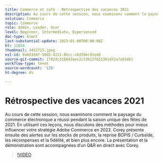```yaml
---
title: Commerce et café - Rétrospective des vacances 2021
description: Au cours de cette session, nous examinons comment le paysage du commerce électronique a réussi pendant la saison unique des fêtes de 2021. En utilisant ces leçons, nous discutons des méthodes pour mieux influencer votre stratégie Adobe Commerce en 2022. Corey présente ensuite des alertes sur les stocks de produits, la reprise BOPIS / Curbside, les récompenses et la fidélité, et bien plus encore. La présentation et la démonstration sont accompagnées d’un Q&R en direct avec Corey.
solution: Commerce
topic: Commerce
role: Admin, Leader, User
level: Beginner, Intermediate, Experienced
doc-type: Event
last-substantial-update: 2023-01-06T00:00:00Z
kt: 11654
thumbnail: 3412715.jpeg
exl-id: 8a603d4f-50d5-4221-8bcc-c6359bc91ed8
source-git-commit: 1792dc318643aec2c12613f621361d72a7a918b1
workflow-type: tm+mt
source-wordcount: '125'
ht-degree: 0%

---
```


# Rétrospective des vacances 2021

Au cours de cette session, nous examinons comment le paysage du commerce électronique a réussi pendant la saison unique des fêtes de 2021. En utilisant ces leçons, nous discutons des méthodes pour mieux influencer votre stratégie Adobe Commerce en 2022. Corey présente ensuite des alertes sur les stocks de produits, la reprise BOPIS / Curbside, les récompenses et la fidélité, et bien plus encore. La présentation et la démonstration sont accompagnées d’un Q&amp;R en direct avec Corey.

>[!VIDEO](https://video.tv.adobe.com/v/3412715/?quality=12&learn=on)
